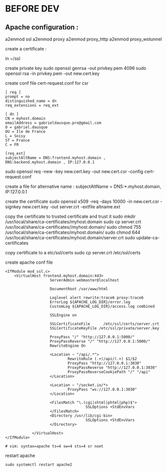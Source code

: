 # BEFORE DEV

## Apache configuration : 

a2enmod ssl
a2enmod proxy
a2enmod proxy_http
a2enmod proxy_wstunnel

create a certificate : 

in ~/ssl

create private key 
sudo openssl genrsa -out privkey.pem 4096
sudo openssl rsa -in privkey.pem -out new.cert.key

create conf file cert-request.conf for csr
```
[ req ]
prompt = no
distinguished_name = dn
req_extensions = req_ext

[ dn ]
CN = myhost.domain
emailAddress = gabrieldausque.pro@gmail.com
O = gabriel.dausque
OU = Ile de France
L = Soisy
ST = France 
C = FR

[req_ext]
subjectAltName = DNS:frontend.myhost.domain , DNS:backend.myhost.domain , IP:127.0.0.1
```

sudo openssl req -new -key new.cert.key -out new.cert.csr -config cert-request.conf

create a file for alternative name : 
subjectAltName = DNS:*.myhost.domain, IP:127.0.0.1

create the certificate 
sudo openssl x509 -req -days 10000 -in new.cert.csr -signkey new.cert.key -out server.crt -extfile altname.ext

copy the certificate to trusted certificate and trust it
sudo mkdir /usr/local/share/ca-certificates/myhost.domain
sudo cp server.crt /usr/local/share/ca-certificates//myhost.domain/
sudo chmod 755 /usr/local/share/ca-certificates/myhost.domain/
sudo chmod 644 /usr/local/share/ca-certificates/myhost.domain/server.crt
sudo update-ca-certificates

copy certificate to a etc/ssl/certs
sudo cp server.crt /etc/ssl/certs

create apache conf file
```
<IfModule mod_ssl.c>
	<VirtualHost frontend.myhost.domain:443>
                    ServerAdmin webmaster@localhost
    
                    DocumentRoot /var/www/html
    
                    Loglevel alert rewrite:trace6 proxy:trace6
                    ErrorLog ${APACHE_LOG_DIR}/error.log
                    CustomLog ${APACHE_LOG_DIR}/access.log combined
    
                    SSLEngine on
    
                    SSLCertificateFile      /etc/ssl/certs/server.crt
                    SSLCertificateKeyFile /etc/ssl/private/server.key
    
                    ProxyPass "/" "http://127.0.0.1:5000/"
                    ProxyPassReverse "/" "http://127.0.0.1:5000/"
                    RewriteEngine On
    
                    <Location ~ "/api/.*">
                            RewriteRule (.+)/api/(.+) $1/$2
                            ProxyPass "http://127.0.0.1:3030"
                            ProxyPassReverse "http://127.0.0.1:3030"
                            ProxyPassReverseCookiePath "/" "/api"
                    </Location>
    
                    <Location ~ "/socket.io/*>
                            ProxyPass "ws://127.0.0.1:3030"
                    </Location>
    
                    <FilesMatch "\.(cgi|shtml|phtml|php)$">
                                    SSLOptions +StdEnvVars
                    </FilesMatch>
                    <Directory /usr/lib/cgi-bin>
                                    SSLOptions +StdEnvVars
                    </Directory>
    
            </VirtualHost>
</IfModule>

# vim: syntax=apache ts=4 sw=4 sts=4 sr noet
```

restart apache 
```
sudo systemctl restart apache2
```









